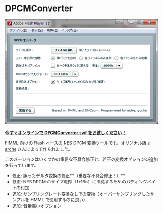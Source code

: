 DPCMConverter
=============

![DPCMConverter.swf スクリーンショット](doc/assets/images/DPCMConverter.png)

**[今すぐオンラインで DPCMConverter.swf をお試しください！](http://gocha.s151.xrea.com/onlinetool/DPCMConverter.swf)**

[FlMML](http://flmml.codeplex.com/) 向けの Flash ベースの NES DPCM 変換ツールです。オリジナル版は [arche](http://dic.nicovideo.jp/u/934152) さんによって作られました。

このバージョンはいくつかの重要な不具合修正と、若干の変換オプションの追加を行っています。

- 修正: 誤ったデルタ変換の修正**（重要な不具合修正！）**
- 修正: NES DPCM のサイズ境界（1+16n）に準拠するためのパディングバイトの付加
- 追加: サンプリングレート変換なしでの変換（オーバーサンプリングしたサンプルを FlMML で使用するのに良い）
- 追加: 音量縮小オプション
